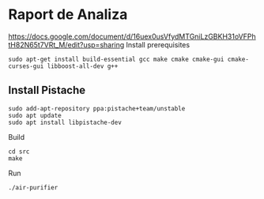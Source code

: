 # Raport de Analiza
https://docs.google.com/document/d/16uex0usVfydMTGniLzGBKH31oVFPhtH82N65t7VRt_M/edit?usp=sharing
Install prerequisites

```
sudo apt-get install build-essential gcc make cmake cmake-gui cmake-curses-gui libboost-all-dev g++
```
## Install Pistache
```
sudo add-apt-repository ppa:pistache+team/unstable
sudo apt update
sudo apt install libpistache-dev
```
Build 
```
cd src
make
```
Run
```
./air-purifier
```
